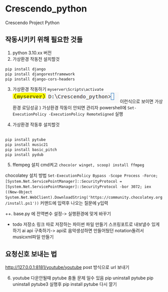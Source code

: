 # Crescendo_python

Crescendo Project Python

## 작동시키키 위해 필요한 것들

1. python 3.10.xx 버전
2. 가상환경 작동전 설치할것

```
pip install django
pip install djangorestframework
pip install django-cors-headers
```

3. 가상환경 작동하기
   `myserver\Scripts\activate`
   ![Alt text](image.png)
   이런식으로 보이면 가상환경 로딩성공
   ) 가상환경 작동이 안되면 관리자 powershell에 `Set-ExecutionPolicy -ExecutionPolicy RemoteSigned` 실행
   

5. 가상환경 작동후 설치할것

```

pip install pytube
pip install music21
pip install basic_pitch
pip install pydub

```

5. ffempeg 설치
   cmd켜고
   `choco(or winget, scoop) install ffmpeg `

chocolatey 설치 방법
`Set-ExecutionPolicy Bypass -Scope Process -Force; [System.Net.ServicePointManager]::SecurityProtocol = [System.Net.ServicePointManager]::SecurityProtocol -bor 3072; iex ((New-Object System.Net.WebClient).DownloadString('https://community.chocolatey.org/install.ps1'))`
커맨드에 입력후 나오는 질문에 y입력

++. base.py 에 전역변수 설정-> 실행환경에 맞게 바꾸기

- todo
  저장소 링크 따로 저장하는 파이썬 파일 만들기
  스프링포트로 내보낼수 있게 하기
  ai api 구축하기-> api로 음악생성하면 만들어뒀던 notation돌려서 musicxml파일 만들기

## 요청신호 보내는 법
http://127.0.0.1:8181/youtube/youtube
post 방식으로 url 보내기

6. youtube 다운안될때
   pytube 충돌 문제 일수 있음
   pip uninstall pytube
   pip uninstall pytube3 실행후
   pip install pytube 다시 깔기
